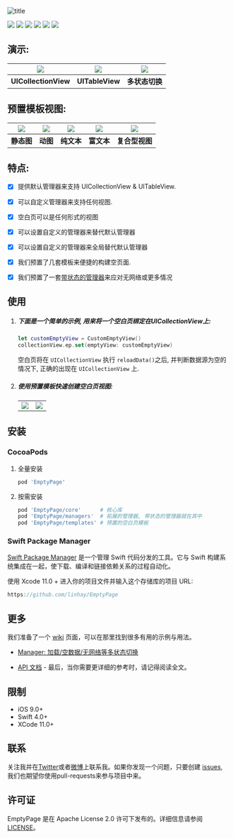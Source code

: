 ![title](https://s.linhey.com/emptypage-17.png)

![](https://img.shields.io/github/workflow/status/linhay/EmptyPage/build/master)
![](https://img.shields.io/cocoapods/v/EmptyPage.svg)
![](https://img.shields.io/cocoapods/l/EmptyPage.svg)
![](https://img.shields.io/cocoapods/p/EmptyPage.svg)
[![](https://img.shields.io/endpoint?url=https%3A%2F%2Fswiftpackageindex.com%2Fapi%2Fpackages%2Flinhay%2FEmptyPage%2Fbadge%3Ftype%3Dswift-versions)](https://swiftpackageindex.com/linhay/EmptyPage)
[![](https://img.shields.io/endpoint?url=https%3A%2F%2Fswiftpackageindex.com%2Fapi%2Fpackages%2Flinhay%2FEmptyPage%2Fbadge%3Ftype%3Dplatforms)](https://swiftpackageindex.com/linhay/EmptyPage)

## 演示:

| ![](imgs/0.gif) | ![](imgs/1.gif) | ![](imgs/2.gif) |
| :---------------------------------------------: | :---------------------: | :---------------------: |
| **UICollectionView** | **UITableView** | **多状态切换** |

## 预置模板视图:

| ![](imgs/4.png) | ![](imgs/3.gif) | ![](imgs/7.png) | ![](imgs/5.png) | ![](imgs/6.png) |
| :--: | :--: | :--: | :--: | :--: |
| **静态图** | **动图** | **纯文本** | **富文本** | **复合型视图** |

## 特点:

- [x] 提供默认管理器来支持 UICollectionView & UITableView.
- [x] 可以自定义管理器来支持任何视图.
- [x] 空白页可以是任何形式的视图
- [x] 可以设置自定义的管理器来替代默认管理器
- [x] 可以设置自定义的管理器来全局替代默认管理器
- [x] 我们预置了几套模板来便捷的构建空页面.
- [x] 我们预置了一套[带状态的管理器](https://github.com/linhay/EmptyPage/wiki/Manager:-%5B%E5%8A%A0%E8%BD%BD-%E7%A9%BA%E6%95%B0%E6%8D%AE-%E6%97%A0%E7%BD%91%E7%BB%9C%5D%E7%AD%89%E5%A4%9A%E7%8A%B6%E6%80%81%E5%88%87%E6%8D%A2)来应对无网络或更多情况



## 使用

1. ##### 下面是一个简单的示例, 用来将一个空白页绑定在UICollectionView上:

   ```swift
   let customEmptyView = CustomEmptyView()
   collectionView.ep.set(emptyView: customEmptyView)
   ```

	空白页将在 `UICollectionView` 执行 `reloadData()`之后, 并判断数据源为空的情况下, 正确的出现在 `UICollectionView` 上.
	
2. ##### 使用预置模板快速创建空白页视图:

   <table style="margin-left: auto; margin-right: auto;">
        <tr>
            <td>
                <!--左侧内容-->
                <img src="imgs/6.png" style="zoom:100%;" />
            </td>
            <td>
                <!--右侧内容-->
                <img src="imgs/8.png" style="zoom:100%;" />
            </td>
        </tr>
   </table>

## 安装

### CocoaPods

1. 全量安装

   ```ruby
   pod 'EmptyPage'
   ```

2. 按需安装

   ```ruby
   pod 'EmptyPage/core'      # 核心库
   pod 'EmptyPage/managers'  # 拓展的管理器, 带状态的管理器就在其中
   pod 'EmptyPage/templates' # 预置的空白页模板
   ```

### Swift Package Manager

[ Swift Package Manager](https://Swift.org/Package-Manager) 是一个管理 Swift 代码分发的工具。它与 Swift 构建系统集成在一起，使下载、编译和链接依赖关系的过程自动化。

使用 Xcode 11.0 + 进入你的项目文件并输入这个存储库的项目 URL:

```swift
https://github.com/linhay/EmptyPage
```

## 更多

我们准备了一个 [wiki]( https://github.com/linhay/emptypage/wiki) 页面，可以在那里找到很多有用的示例与用法。
* [Manager: 加载/空数据/无网络等多状态切换](https://github.com/linhay/EmptyPage/wiki/Manager:-%5B%E5%8A%A0%E8%BD%BD-%E7%A9%BA%E6%95%B0%E6%8D%AE-%E6%97%A0%E7%BD%91%E7%BB%9C%5D%E7%AD%89%E5%A4%9A%E7%8A%B6%E6%80%81%E5%88%87%E6%8D%A2)

* [API 文档](https://linhay.github.io/EmptyPage/) - 最后，当你需要更详细的参考时，请记得阅读全文。

## 限制

- iOS 9.0+
- Swift 4.0+
- XCode 11.0+

## 联系

关注我并在[Twitter](https://Twitter.com/islinhey)或者[微博](https://Weibo.com/islinhey)上联系我。如果你发现一个问题，只要创建 [issues](https://github.com/linhay/emptypage/issues/new), 我们也期望你使用pull-requests来参与项目中来。

## 许可证

EmptyPage 是在 Apache License 2.0 许可下发布的。详细信息请参阅 [LICENSE](https://github.com/linhay/EmptyPage/blob/master/LICENSE)。

